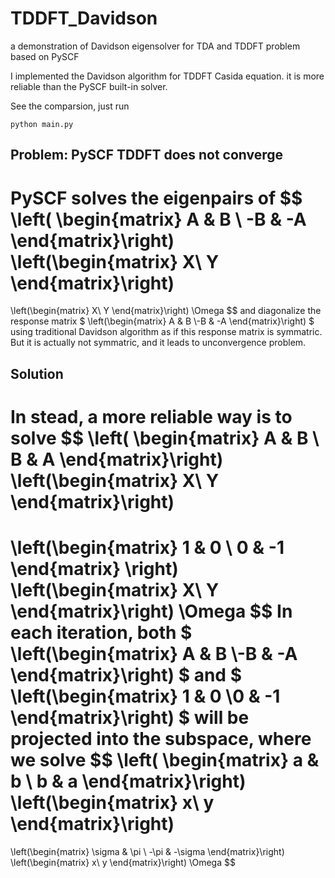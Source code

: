 # TDDFT_Davidson
a demonstration of Davidson eigensolver for TDA and TDDFT problem based on PySCF


I implemented the Davidson algorithm for TDDFT Casida equation. it is more reliable than the PySCF built-in solver.

See the comparsion, just run

```
python main.py
```
## Problem: PySCF TDDFT does not converge
PySCF solves the eigenpairs of 
$$
  \left(
  \begin{matrix}
  A & B \\
  -B & -A
  \end{matrix}\right)
  \left(\begin{matrix}
  X\\
  Y
  \end{matrix}\right)
  =
  \left(\begin{matrix}
  X\\
  Y
  \end{matrix}\right)
  \Omega
$$
and diagonalize the response matrix $ \left(\begin{matrix} A & B \\-B & -A \end{matrix}\right) $ using traditional Davidson algorithm as if this response matrix is symmatric. But it is actually not symmatric, and it leads to unconvergence problem.


## Solution
In stead, a more reliable way is to solve 
$$
  \left(
  \begin{matrix}
  A & B \\
  B & A
  \end{matrix}\right)
  \left(\begin{matrix}
  X\\
  Y
  \end{matrix}\right)
  =
  \left(\begin{matrix}
  1 & 0 \\
  0 & -1
  \end{matrix}
  \right)
  \left(\begin{matrix}
  X\\
  Y
  \end{matrix}\right)
  \Omega
$$
In each iteration, both $ \left(\begin{matrix} A & B \\-B & -A \end{matrix}\right) $ and $ \left(\begin{matrix} 1 & 0 \\0 & -1 \end{matrix}\right) $ will be projected into the subspace, where we solve
$$
  \left(
  \begin{matrix}
  a & b \\
  b & a
  \end{matrix}\right)
  \left(\begin{matrix}
  x\\
  y
  \end{matrix}\right)
  =
  \left(\begin{matrix}
  \sigma & \pi \\
  -\pi & -\sigma
  \end{matrix}\right)
  \left(\begin{matrix}
  x\\
  y
  \end{matrix}\right)
  \Omega
$$